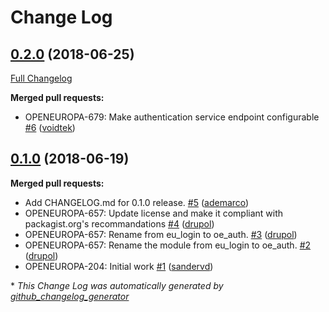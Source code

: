 # Change Log

## [0.2.0](https://github.com/openeuropa/oe_auth/tree/0.2.0) (2018-06-25)
[Full Changelog](https://github.com/openeuropa/oe_auth/compare/0.1.0...0.2.0)

**Merged pull requests:**

- OPENEUROPA-679: Make authentication service endpoint configurable [\#6](https://github.com/openeuropa/oe_auth/pull/6) ([voidtek](https://github.com/voidtek))

## [0.1.0](https://github.com/openeuropa/oe_auth/tree/0.1.0) (2018-06-19)
**Merged pull requests:**

- Add CHANGELOG.md for 0.1.0 release. [\#5](https://github.com/openeuropa/oe_auth/pull/5) ([ademarco](https://github.com/ademarco))
- OPENEUROPA-657: Update license and make it compliant with packagist.org's recommandations [\#4](https://github.com/openeuropa/oe_auth/pull/4) ([drupol](https://github.com/drupol))
- OPENEUROPA-657: Rename from eu\_login to oe\_auth. [\#3](https://github.com/openeuropa/oe_auth/pull/3) ([drupol](https://github.com/drupol))
- OPENEUROPA-657: Rename the module from eu\_login to oe\_auth. [\#2](https://github.com/openeuropa/oe_auth/pull/2) ([drupol](https://github.com/drupol))
- OPENEUROPA-204: Initial work [\#1](https://github.com/openeuropa/oe_auth/pull/1) ([sandervd](https://github.com/sandervd))



\* *This Change Log was automatically generated by [github_changelog_generator](https://github.com/skywinder/Github-Changelog-Generator)*